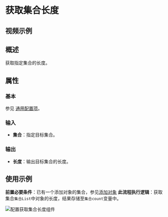 # 获取集合长度

## 视频示例

## 概述

获取指定集合的长度。

## 属性

### 基本

参见 [通用配置项](../Appendix/CommonConfigurationItems.md)。

### 输入

- **集合**：指定目标集合。

### 输出

- **长度**：输出目标集合的长度。

## 使用示例

**前置必要条件**：已有一个添加对象的集合，参见[添加对象](../CollectionProcessing/AddToCollectionActivity.md)
**此流程执行逻辑**：获取集合`集合List`中对象的长度，结果存储至`集合count`变量中。

![配置获取集合长度组件](https://docimages.blob.core.chinacloudapi.cn/images/Activities/GetLengthOfCollectionActivity1.png)
